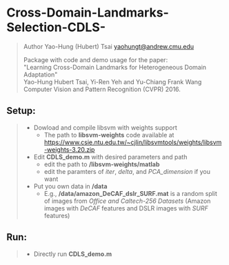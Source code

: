 Cross-Domain-Landmarks-Selection-CDLS-
=========================
>Author Yao-Hung (Hubert) Tsai <yaohungt@andrew.cmu.edu>
>
>Package with code and demo usage for the paper:</br>
>"Learning Cross-Domain Landmarks for Heterogeneous Domain Adaptation"</br>
>    Yao-Hung Hubert Tsai, Yi-Ren Yeh and Yu-Chiang Frank Wang</br>
>    Computer Vision and Pattern Recognition (CVPR) 2016.

Setup:
------
>- Dowload and compile libsvm with weights support
>    - The path to **libsvm-weights** code available at
>        <https://www.csie.ntu.edu.tw/~cjlin/libsvmtools/weights/libsvm-weights-3.20.zip>
>- Edit **CDLS_demo.m** with desired parameters and path
>    - edit the path to **/libsvm-weights/matlab**
>    - edit the paramters of *iter*, *delta*, and *PCA_dimension* if you want
>- Put you own data in **/data**
>    - E.g., **/data/amazon_DeCAF_dslr_SURF.mat** is a random split of images from _Office and Caltech-256 Datasets_ (Amazon images with _DeCAF_ features and DSLR images with _SURF_ features)

Run:
----
>- Directly run **CDLS_demo.m**
